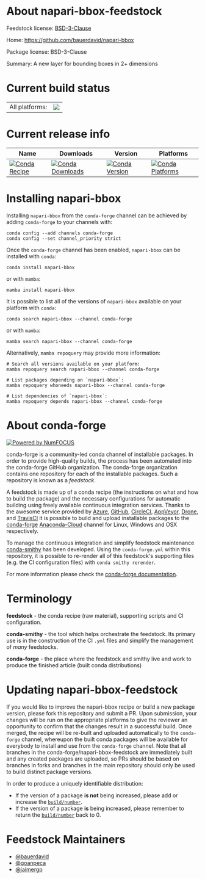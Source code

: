 About napari-bbox-feedstock
===========================

Feedstock license: [BSD-3-Clause](https://github.com/conda-forge/napari-bbox-feedstock/blob/main/LICENSE.txt)

Home: https://github.com/bauerdavid/napari-bbox

Package license: BSD-3-Clause

Summary: A new layer for bounding boxes in 2+ dimensions

Current build status
====================


<table><tr><td>All platforms:</td>
    <td>
      <a href="https://dev.azure.com/conda-forge/feedstock-builds/_build/latest?definitionId=19142&branchName=main">
        <img src="https://dev.azure.com/conda-forge/feedstock-builds/_apis/build/status/napari-bbox-feedstock?branchName=main">
      </a>
    </td>
  </tr>
</table>

Current release info
====================

| Name | Downloads | Version | Platforms |
| --- | --- | --- | --- |
| [![Conda Recipe](https://img.shields.io/badge/recipe-napari--bbox-green.svg)](https://anaconda.org/conda-forge/napari-bbox) | [![Conda Downloads](https://img.shields.io/conda/dn/conda-forge/napari-bbox.svg)](https://anaconda.org/conda-forge/napari-bbox) | [![Conda Version](https://img.shields.io/conda/vn/conda-forge/napari-bbox.svg)](https://anaconda.org/conda-forge/napari-bbox) | [![Conda Platforms](https://img.shields.io/conda/pn/conda-forge/napari-bbox.svg)](https://anaconda.org/conda-forge/napari-bbox) |

Installing napari-bbox
======================

Installing `napari-bbox` from the `conda-forge` channel can be achieved by adding `conda-forge` to your channels with:

```
conda config --add channels conda-forge
conda config --set channel_priority strict
```

Once the `conda-forge` channel has been enabled, `napari-bbox` can be installed with `conda`:

```
conda install napari-bbox
```

or with `mamba`:

```
mamba install napari-bbox
```

It is possible to list all of the versions of `napari-bbox` available on your platform with `conda`:

```
conda search napari-bbox --channel conda-forge
```

or with `mamba`:

```
mamba search napari-bbox --channel conda-forge
```

Alternatively, `mamba repoquery` may provide more information:

```
# Search all versions available on your platform:
mamba repoquery search napari-bbox --channel conda-forge

# List packages depending on `napari-bbox`:
mamba repoquery whoneeds napari-bbox --channel conda-forge

# List dependencies of `napari-bbox`:
mamba repoquery depends napari-bbox --channel conda-forge
```


About conda-forge
=================

[![Powered by
NumFOCUS](https://img.shields.io/badge/powered%20by-NumFOCUS-orange.svg?style=flat&colorA=E1523D&colorB=007D8A)](https://numfocus.org)

conda-forge is a community-led conda channel of installable packages.
In order to provide high-quality builds, the process has been automated into the
conda-forge GitHub organization. The conda-forge organization contains one repository
for each of the installable packages. Such a repository is known as a *feedstock*.

A feedstock is made up of a conda recipe (the instructions on what and how to build
the package) and the necessary configurations for automatic building using freely
available continuous integration services. Thanks to the awesome service provided by
[Azure](https://azure.microsoft.com/en-us/services/devops/), [GitHub](https://github.com/),
[CircleCI](https://circleci.com/), [AppVeyor](https://www.appveyor.com/),
[Drone](https://cloud.drone.io/welcome), and [TravisCI](https://travis-ci.com/)
it is possible to build and upload installable packages to the
[conda-forge](https://anaconda.org/conda-forge) [Anaconda-Cloud](https://anaconda.org/)
channel for Linux, Windows and OSX respectively.

To manage the continuous integration and simplify feedstock maintenance
[conda-smithy](https://github.com/conda-forge/conda-smithy) has been developed.
Using the ``conda-forge.yml`` within this repository, it is possible to re-render all of
this feedstock's supporting files (e.g. the CI configuration files) with ``conda smithy rerender``.

For more information please check the [conda-forge documentation](https://conda-forge.org/docs/).

Terminology
===========

**feedstock** - the conda recipe (raw material), supporting scripts and CI configuration.

**conda-smithy** - the tool which helps orchestrate the feedstock.
                   Its primary use is in the construction of the CI ``.yml`` files
                   and simplify the management of *many* feedstocks.

**conda-forge** - the place where the feedstock and smithy live and work to
                  produce the finished article (built conda distributions)


Updating napari-bbox-feedstock
==============================

If you would like to improve the napari-bbox recipe or build a new
package version, please fork this repository and submit a PR. Upon submission,
your changes will be run on the appropriate platforms to give the reviewer an
opportunity to confirm that the changes result in a successful build. Once
merged, the recipe will be re-built and uploaded automatically to the
`conda-forge` channel, whereupon the built conda packages will be available for
everybody to install and use from the `conda-forge` channel.
Note that all branches in the conda-forge/napari-bbox-feedstock are
immediately built and any created packages are uploaded, so PRs should be based
on branches in forks and branches in the main repository should only be used to
build distinct package versions.

In order to produce a uniquely identifiable distribution:
 * If the version of a package **is not** being increased, please add or increase
   the [``build/number``](https://docs.conda.io/projects/conda-build/en/latest/resources/define-metadata.html#build-number-and-string).
 * If the version of a package **is** being increased, please remember to return
   the [``build/number``](https://docs.conda.io/projects/conda-build/en/latest/resources/define-metadata.html#build-number-and-string)
   back to 0.

Feedstock Maintainers
=====================

* [@bauerdavid](https://github.com/bauerdavid/)
* [@goanpeca](https://github.com/goanpeca/)
* [@jaimergp](https://github.com/jaimergp/)

